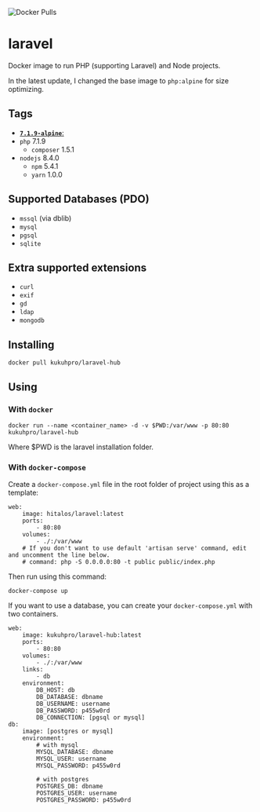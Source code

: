 ![Docker Pulls](https://img.shields.io/docker/pulls/hitalos/laravel.svg)

# laravel
Docker image to run PHP (supporting Laravel) and Node projects.

In the latest update, I changed the base image to `php:alpine` for size optimizing.

## Tags
* [**`7.1.9-alpine`**:](https://github.com/hitalos/laravel/blob/master/Dockerfile)  
 * `php` 7.1.9
   * `composer` 1.5.1
 * `nodejs` 8.4.0
   * `npm` 5.4.1
   * `yarn` 1.0.0

## Supported Databases (**PDO**)
* `mssql` (via dblib)
* `mysql`
* `pgsql`
* `sqlite`

## Extra supported extensions
* `curl`
* `exif`
* `gd`
* `ldap`
* `mongodb`

## Installing
    docker pull kukuhpro/laravel-hub

## Using

### With `docker`
    docker run --name <container_name> -d -v $PWD:/var/www -p 80:80 kukuhpro/laravel-hub
Where $PWD is the laravel installation folder.

### With `docker-compose`

Create a `docker-compose.yml` file in the root folder of project using this as a template:
```
web:
    image: hitalos/laravel:latest
    ports:
        - 80:80
    volumes:
        - ./:/var/www
    # If you don't want to use default 'artisan serve' command, edit and uncomment the line below.
    # command: php -S 0.0.0.0:80 -t public public/index.php
```

Then run using this command:

    docker-compose up


If you want to use a database, you can create your `docker-compose.yml` with two containers.
```
web:
    image: kukuhpro/laravel-hub:latest
    ports:
        - 80:80
    volumes:
        - ./:/var/www
    links:
        - db
    environment:
        DB_HOST: db
        DB_DATABASE: dbname
        DB_USERNAME: username
        DB_PASSWORD: p455w0rd
        DB_CONNECTION: [pgsql or mysql]
db:
    image: [postgres or mysql]
    environment:
        # with mysql
        MYSQL_DATABASE: dbname
        MYSQL_USER: username
        MYSQL_PASSWORD: p455w0rd

        # with postgres
        POSTGRES_DB: dbname
        POSTGRES_USER: username
        POSTGRES_PASSWORD: p455w0rd
```
